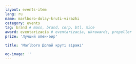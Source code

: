 ```yaml
---
layout: events-item
lang: ru
name: marlboro-dolay-kruti-virazhi
category: events
tag: brand # mass, brand, corp, btl, mice
award: eventarizacia # eventarizacia, ukrawards, propeller
prize: 'Лучший опен-эир'

title: 'Marlboro Долай круті віражі'

og-image: ''
---
```

